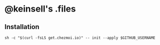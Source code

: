 # @keinsell's .files

## Installation

```
sh -c "$(curl -fsLS get.chezmoi.io)" -- init --apply $GITHUB_USERNAME
```
